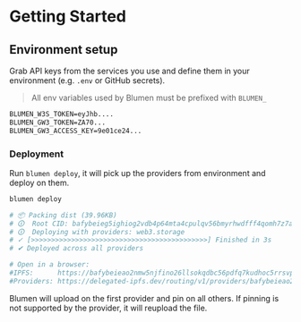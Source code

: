 # Getting Started

## Environment setup

Grab API keys from the services you use and define them in your environment (e.g. `.env` or GitHub secrets).

> All env variables used by Blumen must be prefixed with `BLUMEN_`

```txt
BLUMEN_W3S_TOKEN=eyJhb....
BLUMEN_GW3_TOKEN=ZA70...
BLUMEN_GW3_ACCESS_KEY=9e01ce24...
```

### Deployment

Run `blumen deploy`, it will pick up the providers from environment and deploy on them.

```sh
blumen deploy

# 📦 Packing dist (39.96KB)
# 🛈  Root CID: bafybeieg5ighiog2vdb4p64mta4cpulqv56bmyrhwdfff4qomh7z7afbyy
# 🛈  Deploying with providers: web3.storage
# ✓ [>>>>>>>>>>>>>>>>>>>>>>>>>>>>>>>>>>>>>>>>>>>>] Finished in 3s
# ✔ Deployed across all providers

# Open in a browser:
#IPFS:      https://bafybeieao2nmw5njfino26llsokqdbc56pdfq7kudhoc5rrsvp4jk7tlk4.ipfs.cf-ipfs.com
#Providers: https://delegated-ipfs.dev/routing/v1/providers/bafybeieao2nmw5njfino26llsokqdbc56pdfq7kudhoc5rrsvp4jk7tlk4
```

Blumen will upload on the first provider and pin on all others. If pinning is not supported by the provider, it will reupload the file.
